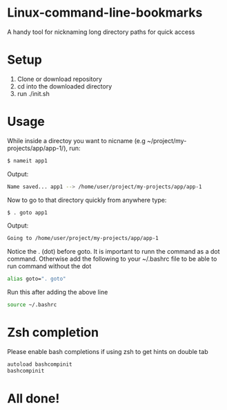 # Linux-command-line-bookmarks
A handy tool for nicknaming long directory paths for quick access

# Setup
1) Clone or download repository
2) cd into the downloaded directory
3) run ./init.sh

# Usage
While inside a directoy you want to nicname (e.g ~/project/my-projects/app/app-1/), run:
```sh
$ nameit app1
```
Output:
```sh
Name saved... app1 --> /home/user/project/my-projects/app/app-1
```

Now to go to that directory quickly from anywhere type:
```sh
$ . goto app1
```
Output:
```sh
Going to /home/user/project/my-projects/app/app-1
```
Notice the . (dot) before goto. It is important to runn the command as a dot command. Otherwise add the following to your ~/.bashrc file to be able to run command without the dot
```sh
alias goto=". goto"
```
Run this after adding the above line
```sh
source ~/.bashrc 
```

# Zsh completion
Please enable bash completions if using zsh to get hints on double tab
```sh
autoload bashcompinit
bashcompinit
```

# All done!
